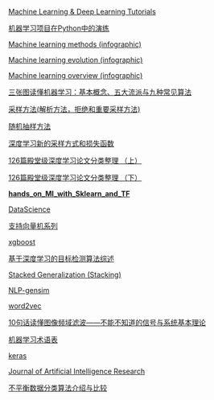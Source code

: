 [Machine Learning & Deep Learning Tutorials](https://github.com/ujjwalkarn/Machine-Learning-Tutorials)

[机器学习项目在Python中的演练](https://mp.weixin.qq.com/s/cCfdZFkBQcb7wEAt4oDhBg?utm_source=qq&utm_medium=social)

[Machine learning methods (infographic)](usblogs.pwc.com/emerging-technology/machine-learning-methods-infographic/)

[Machine learning evolution (infographic)](usblogs.pwc.com/emerging-technology/machine-learning-evolution-infographic/)

[Machine learning overview (infographic)](usblogs.pwc.com/emerging-technology/a-look-at-machine-learning-infographic/)

[三张图读懂机器学习：基本概念、五大流派与九种常见算法](wwv.cyzone.cn/a/20170422/310196.html)

[采样方法(解析方法，拒绝和重要采样方法)](https://zhuanlan.zhihu.com/p/34071776)

[随机抽样方法](https://zhuanlan.zhihu.com/p/24915332)

[深度学习新的采样方式和损失函数](https://zhuanlan.zhihu.com/p/27748177)

[126篇殿堂级深度学习论文分类整理 （上）](https://zhuanlan.zhihu.com/p/25549497)

[126篇殿堂级深度学习论文分类整理 （下） ](https://zhuanlan.zhihu.com/p/25549585)

[**hands_on_Ml_with_Sklearn_and_TF**](https://github.com/apachecn/hands_on_Ml_with_Sklearn_and_TF)

[DataScience](http://www.mlln.cn) <br/>

[支持向量机系列](http://blog.pluskid.org/?page_id=683)<br/>

[xgboost](http://xgboost.readthedocs.io/en/latest/tutorials/model.html)<br/>

[基于深度学习的目标检测算法综述](https://mp.weixin.qq.com/s?__biz=MzUxNjcxMjQxNg==&mid=2247484976&idx=1&sn=1ad589a67ef6da6366f2c5c01c497945&chksm=f9a274bfced5fda9c35d4b93878b0115454f6973c58dcb046cffd4ce4e8ecf113e48f299d3fc&mpshare=1&scene=23&srcid=0720DrqBUIowCBAwMQm8PetY#rd)<br/>

[Stacked Generalization (Stacking)](http://machine-learning.martinsewell.com/ensembles/stacking/) <br/>

[NLP-gensim](https://radimrehurek.com/gensim/models/word2vec.html)

[word2vec](https://blog.csdn.net/itplus/article/details/37969519)

[10句话读懂图像频域滤波——不能不知道的信号与系统基本理论](https://blog.csdn.net/iracer/article/details/49311463)

[机器学习术语表](https://developers.google.cn/machine-learning/glossary/?hl=zh-CN)

[keras](https://keras.io/zh/)

[Journal of Artificial Intelligence Research](https://www.jair.org/index.php/jair)

[不平衡数据分类算法介绍与比较](http://lib.csdn.net/article/machinelearning/41294)
